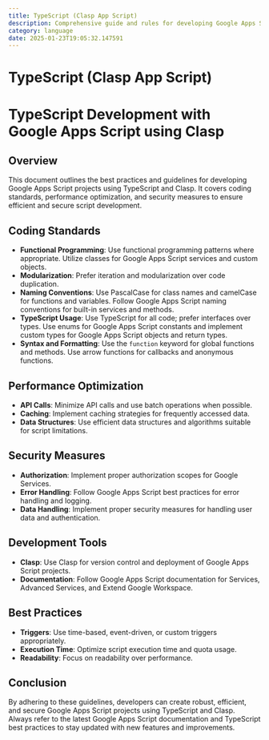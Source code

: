 ```yaml
---
title: TypeScript (Clasp App Script)
description: Comprehensive guide and rules for developing Google Apps Script projects using TypeScript and Clasp, focusing on best practices, performance optimization, and secure coding.
category: language
date: 2025-01-23T19:05:32.147591
---
```


# TypeScript (Clasp App Script)

# TypeScript Development with Google Apps Script using Clasp

## Overview
This document outlines the best practices and guidelines for developing Google Apps Script projects using TypeScript and Clasp. It covers coding standards, performance optimization, and security measures to ensure efficient and secure script development.

## Coding Standards
- **Functional Programming**: Use functional programming patterns where appropriate. Utilize classes for Google Apps Script services and custom objects.
- **Modularization**: Prefer iteration and modularization over code duplication.
- **Naming Conventions**: Use PascalCase for class names and camelCase for functions and variables. Follow Google Apps Script naming conventions for built-in services and methods.
- **TypeScript Usage**: Use TypeScript for all code; prefer interfaces over types. Use enums for Google Apps Script constants and implement custom types for Google Apps Script objects and return types.
- **Syntax and Formatting**: Use the `function` keyword for global functions and methods. Use arrow functions for callbacks and anonymous functions.

## Performance Optimization
- **API Calls**: Minimize API calls and use batch operations when possible.
- **Caching**: Implement caching strategies for frequently accessed data.
- **Data Structures**: Use efficient data structures and algorithms suitable for script limitations.

## Security Measures
- **Authorization**: Implement proper authorization scopes for Google Services.
- **Error Handling**: Follow Google Apps Script best practices for error handling and logging.
- **Data Handling**: Implement proper security measures for handling user data and authentication.

## Development Tools
- **Clasp**: Use Clasp for version control and deployment of Google Apps Script projects.
- **Documentation**: Follow Google Apps Script documentation for Services, Advanced Services, and Extend Google Workspace.

## Best Practices
- **Triggers**: Use time-based, event-driven, or custom triggers appropriately.
- **Execution Time**: Optimize script execution time and quota usage.
- **Readability**: Focus on readability over performance.

## Conclusion
By adhering to these guidelines, developers can create robust, efficient, and secure Google Apps Script projects using TypeScript and Clasp. Always refer to the latest Google Apps Script documentation and TypeScript best practices to stay updated with new features and improvements.
